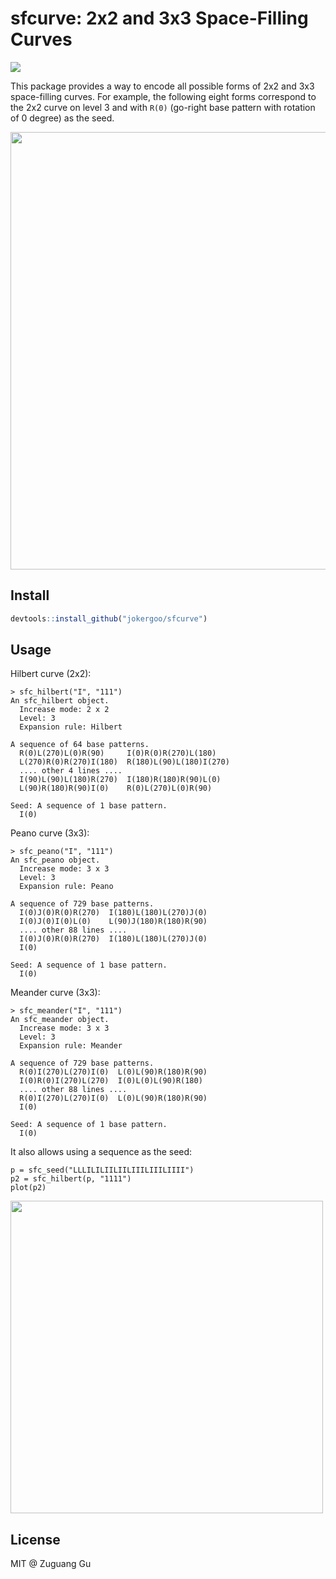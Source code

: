 # sfcurve: 2x2 and 3x3 Space-Filling Curves

![](https://github.com/user-attachments/assets/7e0e14e7-1300-421f-8ffe-113b80caee97)


This package provides a way to encode all possible forms of 2x2 and 3x3 space-filling curves.
For example, the following eight forms correspond to the 2x2 curve on level 3 and with `R(0)` (go-right base pattern with rotation of 0 degree) as the seed.

<img src="https://github.com/user-attachments/assets/82b56013-8e9e-45f6-b77a-0875769c6369" width=700 />


## Install


```r
devtools::install_github("jokergoo/sfcurve")
```

## Usage

Hilbert curve (2x2):

```
> sfc_hilbert("I", "111")
An sfc_hilbert object.
  Increase mode: 2 x 2
  Level: 3
  Expansion rule: Hilbert

A sequence of 64 base patterns.
  R(0)L(270)L(0)R(90)     I(0)R(0)R(270)L(180)
  L(270)R(0)R(270)I(180)  R(180)L(90)L(180)I(270)
  .... other 4 lines ....
  I(90)L(90)L(180)R(270)  I(180)R(180)R(90)L(0)
  L(90)R(180)R(90)I(0)    R(0)L(270)L(0)R(90)

Seed: A sequence of 1 base pattern.
  I(0)
```

Peano curve (3x3):

```
> sfc_peano("I", "111")
An sfc_peano object.
  Increase mode: 3 x 3
  Level: 3
  Expansion rule: Peano

A sequence of 729 base patterns.
  I(0)J(0)R(0)R(270)  I(180)L(180)L(270)J(0)
  I(0)J(0)I(0)L(0)    L(90)J(180)R(180)R(90)
  .... other 88 lines ....
  I(0)J(0)R(0)R(270)  I(180)L(180)L(270)J(0)
  I(0)

Seed: A sequence of 1 base pattern.
  I(0)
```

Meander curve (3x3):

```
> sfc_meander("I", "111")
An sfc_meander object.
  Increase mode: 3 x 3
  Level: 3
  Expansion rule: Meander

A sequence of 729 base patterns.
  R(0)I(270)L(270)I(0)  L(0)L(90)R(180)R(90)
  I(0)R(0)I(270)L(270)  I(0)L(0)L(90)R(180)
  .... other 88 lines ....
  R(0)I(270)L(270)I(0)  L(0)L(90)R(180)R(90)
  I(0)

Seed: A sequence of 1 base pattern.
  I(0)
```

It also allows using a sequence as the seed:


```
p = sfc_seed("LLLILILIILIILIIILIIILIIII")
p2 = sfc_hilbert(p, "1111")
plot(p2)
```

<img src="https://github.com/user-attachments/assets/f1144f7f-282f-4988-aafd-9f712dd3ed2d" width=500 />


## License

MIT @ Zuguang Gu
